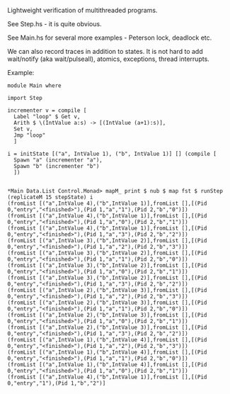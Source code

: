 Lightweight verification of multithreaded programs.

See Step.hs - it is quite obvious.

See Main.hs for several more examples - Peterson lock, deadlock etc.

We can also record traces in addition to states.
It is not hard to add wait/notify (aka wait/pulseall), atomics, exceptions, thread interrupts.

Example:

    module Main where

    import Step

    incrementer v = compile [
      Label "loop" $ Get v,
      Arith $ \(IntValue a:s) -> [(IntValue (a+1):s)], 
      Set v, 
      Jmp "loop"
      ]

    i = initState [("a", IntValue 1), ("b", IntValue 1)] [] (compile [
      Spawn "a" (incrementer "a"),
      Spawn "b" (incrementer "b")
      ])


    *Main Data.List Control.Monad> mapM_ print $ nub $ map fst $ runStep (replicateM 15 stepState) i
    (fromList [("a",IntValue 4),("b",IntValue 1)],fromList [],[(Pid 0,"entry","<finished>"),(Pid 1,"a","1"),(Pid 2,"b","0")])
    (fromList [("a",IntValue 4),("b",IntValue 1)],fromList [],[(Pid 0,"entry","<finished>"),(Pid 1,"a","0"),(Pid 2,"b","1")])
    (fromList [("a",IntValue 4),("b",IntValue 1)],fromList [],[(Pid 0,"entry","<finished>"),(Pid 1,"a","3"),(Pid 2,"b","2")])
    (fromList [("a",IntValue 3),("b",IntValue 2)],fromList [],[(Pid 0,"entry","<finished>"),(Pid 1,"a","2"),(Pid 2,"b","3")])
    (fromList [("a",IntValue 3),("b",IntValue 2)],fromList [],[(Pid 0,"entry","<finished>"),(Pid 1,"a","1"),(Pid 2,"b","0")])
    (fromList [("a",IntValue 3),("b",IntValue 2)],fromList [],[(Pid 0,"entry","<finished>"),(Pid 1,"a","0"),(Pid 2,"b","1")])
    (fromList [("a",IntValue 3),("b",IntValue 2)],fromList [],[(Pid 0,"entry","<finished>"),(Pid 1,"a","3"),(Pid 2,"b","2")])
    (fromList [("a",IntValue 2),("b",IntValue 3)],fromList [],[(Pid 0,"entry","<finished>"),(Pid 1,"a","2"),(Pid 2,"b","3")])
    (fromList [("a",IntValue 2),("b",IntValue 3)],fromList [],[(Pid 0,"entry","<finished>"),(Pid 1,"a","1"),(Pid 2,"b","0")])
    (fromList [("a",IntValue 2),("b",IntValue 3)],fromList [],[(Pid 0,"entry","<finished>"),(Pid 1,"a","0"),(Pid 2,"b","1")])
    (fromList [("a",IntValue 2),("b",IntValue 3)],fromList [],[(Pid 0,"entry","<finished>"),(Pid 1,"a","3"),(Pid 2,"b","2")])
    (fromList [("a",IntValue 1),("b",IntValue 4)],fromList [],[(Pid 0,"entry","<finished>"),(Pid 1,"a","2"),(Pid 2,"b","3")])
    (fromList [("a",IntValue 1),("b",IntValue 4)],fromList [],[(Pid 0,"entry","<finished>"),(Pid 1,"a","1"),(Pid 2,"b","0")])
    (fromList [("a",IntValue 1),("b",IntValue 4)],fromList [],[(Pid 0,"entry","<finished>"),(Pid 1,"a","0"),(Pid 2,"b","1")])
    (fromList [("a",IntValue 4),("b",IntValue 1)],fromList [],[(Pid 0,"entry","1"),(Pid 1,"b","2")]

